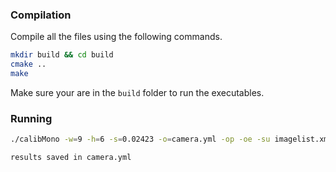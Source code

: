 ### Compilation

Compile all the files using the following commands.

```bash
mkdir build && cd build
cmake ..
make
```

Make sure your are in the `build` folder to run the executables.

### Running
```bash
./calibMono -w=9 -h=6 -s=0.02423 -o=camera.yml -op -oe -su imagelist.xml

results saved in camera.yml
